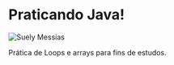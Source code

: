 # Praticando Java!

![Suely Messias](https://github.com/Suelymessias/loopsEArrays/assets/106834424/704f5019-7397-444f-b55d-1e2956ce2d6c)


Prática de Loops e arrays para fins de estudos.
